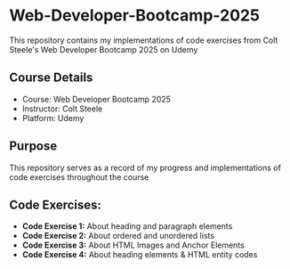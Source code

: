 # Web-Developer-Bootcamp-2025
This repository contains my implementations of code exercises from Colt Steele's Web Developer Bootcamp 2025 on Udemy

## Course Details
* Course: Web Developer Bootcamp 2025
* Instructor: Colt Steele
* Platform: Udemy

## Purpose
This repository serves as a record of my progress and implementations of code exercises throughout the course

## Code Exercises:
* **Code Exercise 1:** About heading and paragraph elements
* **Code Exercise 2:** About ordered and unordered lists
* **Code Exercise 3:** About HTML Images and Anchor Elements
* **Code Exercise 4:** About heading elements & HTML entity codes

